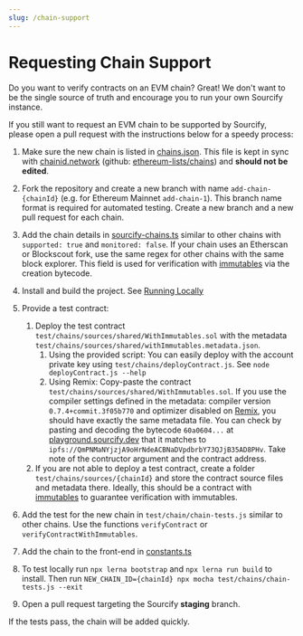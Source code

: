 ```yaml
---
slug: /chain-support
---
```


# Requesting Chain Support

Do you want to verify contracts on an EVM chain? Great! We don't want to be the single source of truth and encourage you to run your own Sourcify instance.

If you still want to request an EVM chain to be supported by Sourcify, please open a pull request with the instructions below for a speedy process:

1. Make sure the new chain is listed in [chains.json](https://github.com/ethereum/sourcify/services/core/src/chains.json). This file is kept in sync with [chainid.network](https://chainid.network/chains.json) (github: [ethereum-lists/chains](https://github.com/ethereum-lists/chains)) and **should not be edited**.

1. Fork the repository and create a new branch with name `add-chain-{chainId}` (e.g. for Ethereum Mainnet `add-chain-1`). This branch name format is required for automated testing. Create a new branch and a new pull request for each chain.

1. Add the chain details in [sourcify-chains.ts](https://github.com/ethereum/sourcify/services/core/src/sourcify-chains.ts) similar to other chains with `supported: true` and `monitored: false`. If your chain uses an Etherscan or Blockscout fork, use the same regex for other chains with the same block explorer. This field is used for verification with [immutables](/docs/immutables) via the creation bytecode.

1. Install and build the project. See [Running Locally](/docs/run-locally)

1. Provide a test contract:

   1. Deploy the test contract `test/chains/sources/shared/WithImmutables.sol` with the metadata `test/chains/sources/shared/withImmutables.metadata.json`.
      1. Using the provided script: You can easily deploy with the account private key using `test/chains/deployContract.js`. See `node deployContract.js --help`
      1. Using Remix: Copy-paste the contract `test/chains/sources/shared/WithImmutables.sol`. If you use the compiler settings defined in the metadata: compiler version `0.7.4+commit.3f05b770` and optimizer disabled on [Remix](https://remix.ethereum.org), you should have exactly the same metadata file. You can check by pasting and decoding the bytecode `60a0604...` at [playground.sourcify.dev](https://playground.sourcify.dev) that it matches to `ipfs://QmPNMaNYjzjA9oHrNdeACBNaDVpdbrbY73QJjB35AD8PHv`. Take note of the contructor argument and the contract address.
   2. If you are not able to deploy a test contract, create a folder `test/chains/sources/{chainId}` and store the contract source files and metadata there. Ideally, this should be a contract with [immutables](/docs/immutables) to guarantee verification with immutables.

1. Add the test for the new chain in `test/chain/chain-tests.js` similar to other chains. Use the functions `verifyContract` or `verifyContractWithImmutables`.

1. Add the chain to the front-end in [constants.ts](https://github.com/ethereum/sourcify/ui/src/common/constants.ts)

1. To test locally run `npx lerna bootstrap` and `npx lerna run build` to install. Then run `NEW_CHAIN_ID={chainId} npx mocha test/chains/chain-tests.js --exit`

1. Open a pull request targeting the Sourcify **staging** branch.

If the tests pass, the chain will be added quickly.
